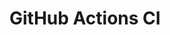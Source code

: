 # GitHub Actions CI































































































































































































































































































































































































































































































































































































































































































































































































































































































































































































































































































































































































































































































































































































































































































































































































































































































































































































































































































































































































































































































































































































































































































































































































































































































































































































































































































































































































































































































































































































































































































































































































































































































































